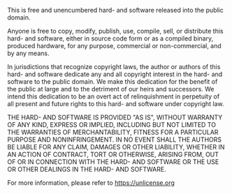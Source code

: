 This is free and unencumbered hard- and software released into the public domain.

Anyone is free to copy, modify, publish, use, compile, sell, or
distribute this hard- and software, either in source code form or as a compiled
binary, produced hardware, for any purpose, commercial or non-commercial, and by any
means.

In jurisdictions that recognize copyright laws, the author or authors
of this hard- and software dedicate any and all copyright interest in the hard- and
software to the public domain. We make this dedication for the benefit
of the public at large and to the detriment of our heirs and
successors. We intend this dedication to be an overt act of
relinquishment in perpetuity of all present and future rights to this
hard- and software under copyright law.

THE HARD- AND SOFTWARE IS PROVIDED "AS IS", WITHOUT WARRANTY OF ANY KIND,
EXPRESS OR IMPLIED, INCLUDING BUT NOT LIMITED TO THE WARRANTIES OF
MERCHANTABILITY, FITNESS FOR A PARTICULAR PURPOSE AND NONINFRINGEMENT.
IN NO EVENT SHALL THE AUTHORS BE LIABLE FOR ANY CLAIM, DAMAGES OR
OTHER LIABILITY, WHETHER IN AN ACTION OF CONTRACT, TORT OR OTHERWISE,
ARISING FROM, OUT OF OR IN CONNECTION WITH THE HARD- AND SOFTWARE OR THE USE OR
OTHER DEALINGS IN THE HARD- AND SOFTWARE.

For more information, please refer to <https://unlicense.org>
